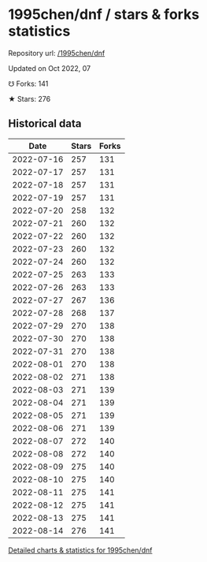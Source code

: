 # 1995chen/dnf / stars & forks statistics

Repository url: [/1995chen/dnf](https://github.com/1995chen/dnf)

Updated on Oct 2022, 07

☋ Forks: 141

★ Stars: 276

## Historical data
| Date | Stars | Forks |
|------|-------|-------|
| 2022-07-16 | 257 | 131 | 
| 2022-07-17 | 257 | 131 | 
| 2022-07-18 | 257 | 131 | 
| 2022-07-19 | 257 | 131 | 
| 2022-07-20 | 258 | 132 | 
| 2022-07-21 | 260 | 132 | 
| 2022-07-22 | 260 | 132 | 
| 2022-07-23 | 260 | 132 | 
| 2022-07-24 | 260 | 132 | 
| 2022-07-25 | 263 | 133 | 
| 2022-07-26 | 263 | 133 | 
| 2022-07-27 | 267 | 136 | 
| 2022-07-28 | 268 | 137 | 
| 2022-07-29 | 270 | 138 | 
| 2022-07-30 | 270 | 138 | 
| 2022-07-31 | 270 | 138 | 
| 2022-08-01 | 270 | 138 | 
| 2022-08-02 | 271 | 138 | 
| 2022-08-03 | 271 | 139 | 
| 2022-08-04 | 271 | 139 | 
| 2022-08-05 | 271 | 139 | 
| 2022-08-06 | 271 | 139 | 
| 2022-08-07 | 272 | 140 | 
| 2022-08-08 | 272 | 140 | 
| 2022-08-09 | 275 | 140 | 
| 2022-08-10 | 275 | 140 | 
| 2022-08-11 | 275 | 141 | 
| 2022-08-12 | 275 | 141 | 
| 2022-08-13 | 275 | 141 | 
| 2022-08-14 | 276 | 141 | 


[Detailed charts & statistics for 1995chen/dnf](https://reviewgithub.com/rep/1995chen/dnf)
